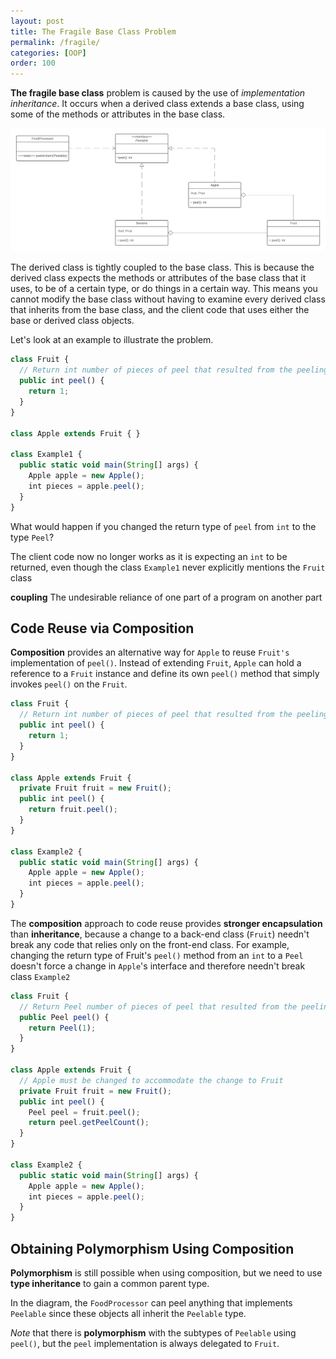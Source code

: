 ```yaml
---
layout: post
title: The Fragile Base Class Problem
permalink: /fragile/
categories: [OOP]
order: 100
---
```

**The fragile base class** problem is caused by the use of _implementation inheritance_. It occurs when a derived class extends a base class, using some of the methods or attributes in the base class.

![Fragile Base Class UML](../assets/fragile_base_class_uml.png)

The derived class is tightly coupled to the base class. This is because the derived class expects the methods or attributes of the base class that it uses, to be of a certain type, or do things in a certain way. This means you cannot modify the base class without having to examine every derived class that inherits from the base class, and the client code that uses either the base or derived class objects.

Let's look at an example to illustrate the problem.

```jsx
class Fruit {  
  // Return int number of pieces of peel that resulted from the peeling activity  
  public int peel() {  
    return 1;  
  }  
}  
  
class Apple extends Fruit { }  
  
class Example1 {  
  public static void main(String[] args) {  
    Apple apple = new Apple();  
    int pieces = apple.peel();  
  }  
}
```

What would happen if you changed the return type of `peel` from `int` to the type `Peel`?

The client code now no longer works as it is expecting an `int` to be returned, even though the class `Example1` never explicitly mentions the `Fruit` class

__coupling__ The undesirable reliance of one part of a program on another part

Code Reuse via Composition
--------------------------

**Composition** provides an alternative way for `Apple` to reuse `Fruit's` implementation of `peel()`. Instead of extending `Fruit`, `Apple` can hold a reference to a `Fruit` instance and define its own `peel()` method that simply invokes `peel()` on the `Fruit`.

```jsx
class Fruit {  
  // Return int number of pieces of peel that resulted from the peeling activity  
  public int peel() {  
    return 1;  
  }  
}  
  
class Apple extends Fruit {  
  private Fruit fruit = new Fruit();  
  public int peel() {  
    return fruit.peel();  
  }  
}  
  
class Example2 {  
  public static void main(String[] args) {  
    Apple apple = new Apple();  
    int pieces = apple.peel();  
  }  
}
```

The **composition** approach to code reuse provides **stronger encapsulation** than **inheritance**, because a change to a back-end class (`Fruit`) needn't break any code that relies only on the front-end class. For example, changing the return type of Fruit's `peel()` method from an `int` to a `Peel` doesn't force a change in `Apple`'s interface and therefore needn't break class `Example2`

```jsx
class Fruit {  
  // Return Peel number of pieces of peel that resulted from the peeling activity  
  public Peel peel() {  
    return Peel(1);  
  }  
}  
  
class Apple extends Fruit {  
  // Apple must be changed to accommodate the change to Fruit  
  private Fruit fruit = new Fruit();  
  public int peel() {  
    Peel peel = fruit.peel();  
    return peel.getPeelCount();  
  }  
}  
  
class Example2 {  
  public static void main(String[] args) {  
    Apple apple = new Apple();  
    int pieces = apple.peel();  
  }  
}
```

Obtaining Polymorphism Using Composition
----------------------------------------

**Polymorphism** is still possible when using composition, but we need to use **type inheritance** to gain a common parent type.

In the diagram, the `FoodProcessor` can peel anything that implements `Peelable` since these objects all inherit the `Peelable` type.

_Note_ that there is **polymorphism** with the subtypes of `Peelable` using `peel()`, but the `peel` implementation is always delegated to `Fruit`.
